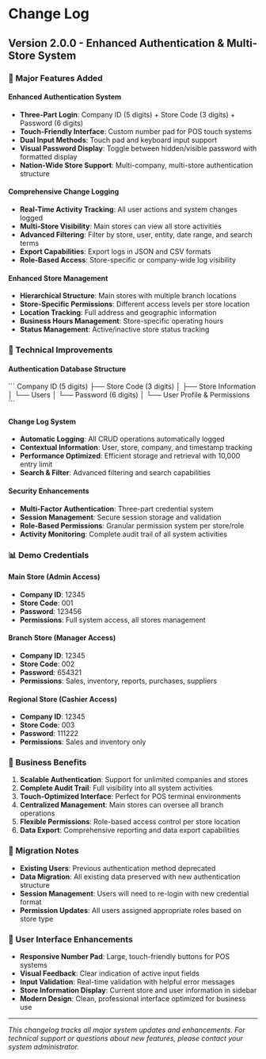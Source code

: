 # Change Log

## Version 2.0.0 - Enhanced Authentication & Multi-Store System

### 🚀 Major Features Added

#### Enhanced Authentication System
- **Three-Part Login**: Company ID (5 digits) + Store Code (3 digits) + Password (6 digits)
- **Touch-Friendly Interface**: Custom number pad for POS touch systems
- **Dual Input Methods**: Touch pad and keyboard input support
- **Visual Password Display**: Toggle between hidden/visible password with formatted display
- **Nation-Wide Store Support**: Multi-company, multi-store authentication structure

#### Comprehensive Change Logging
- **Real-Time Activity Tracking**: All user actions and system changes logged
- **Multi-Store Visibility**: Main stores can view all store activities
- **Advanced Filtering**: Filter by store, user, entity, date range, and search terms
- **Export Capabilities**: Export logs in JSON and CSV formats
- **Role-Based Access**: Store-specific or company-wide log visibility

#### Enhanced Store Management
- **Hierarchical Structure**: Main stores with multiple branch locations
- **Store-Specific Permissions**: Different access levels per store location
- **Location Tracking**: Full address and geographic information
- **Business Hours Management**: Store-specific operating hours
- **Status Management**: Active/inactive store status tracking

### 🔧 Technical Improvements

#### Authentication Database Structure
\`\`\`
Company ID (5 digits)
├── Store Code (3 digits)
│   ├── Store Information
│   └── Users
│       └── Password (6 digits)
│           └── User Profile & Permissions
\`\`\`

#### Change Log System
- **Automatic Logging**: All CRUD operations automatically logged
- **Contextual Information**: User, store, company, and timestamp tracking
- **Performance Optimized**: Efficient storage and retrieval with 10,000 entry limit
- **Search & Filter**: Advanced filtering and search capabilities

#### Security Enhancements
- **Multi-Factor Authentication**: Three-part credential system
- **Session Management**: Secure session storage and validation
- **Role-Based Permissions**: Granular permission system per store/role
- **Activity Monitoring**: Complete audit trail of all system activities

### 📊 Demo Credentials

#### Main Store (Admin Access)
- **Company ID**: 12345
- **Store Code**: 001
- **Password**: 123456
- **Permissions**: Full system access, all stores management

#### Branch Store (Manager Access)
- **Company ID**: 12345
- **Store Code**: 002
- **Password**: 654321
- **Permissions**: Sales, inventory, reports, purchases, suppliers

#### Regional Store (Cashier Access)
- **Company ID**: 12345
- **Store Code**: 003
- **Password**: 111222
- **Permissions**: Sales and inventory only

### 🎯 Business Benefits

1. **Scalable Authentication**: Support for unlimited companies and stores
2. **Complete Audit Trail**: Full visibility into all system activities
3. **Touch-Optimized Interface**: Perfect for POS terminal environments
4. **Centralized Management**: Main stores can oversee all branch operations
5. **Flexible Permissions**: Role-based access control per store location
6. **Data Export**: Comprehensive reporting and data export capabilities

### 🔄 Migration Notes

- **Existing Users**: Previous authentication method deprecated
- **Data Migration**: All existing data preserved with new authentication structure
- **Session Management**: Users will need to re-login with new credential format
- **Permission Updates**: All users assigned appropriate roles based on store type

### 📱 User Interface Enhancements

- **Responsive Number Pad**: Large, touch-friendly buttons for POS systems
- **Visual Feedback**: Clear indication of active input fields
- **Input Validation**: Real-time validation with helpful error messages
- **Store Information Display**: Current store and user information in sidebar
- **Modern Design**: Clean, professional interface optimized for business use

---

*This changelog tracks all major system updates and enhancements. For technical support or questions about new features, please contact your system administrator.*
